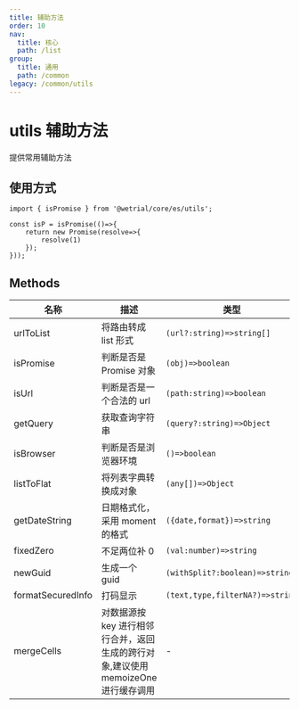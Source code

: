 ```yaml
---
title: 辅助方法
order: 10
nav:
  title: 核心
  path: /list
group:
  title: 通用
  path: /common
legacy: /common/utils
---
```


# utils 辅助方法

提供常用辅助方法

## 使用方式

```tsx |pure
import { isPromise } from '@wetrial/core/es/utils';

const isP = isPromise(()=>{
    return new Promise(resolve=>{
        resolve(1)
    });
}));
```

## Methods

| 名称 | 描述 | 类型 |
| --- | --- | --- |
| urlToList | 将路由转成 list 形式 | `(url?:string)=>string[]` |
| isPromise | 判断是否是 Promise 对象 | `(obj)=>boolean` |
| isUrl | 判断是否是一个合法的 url | `(path:string)=>boolean` |
| getQuery | 获取查询字符串 | `(query?:string)=>Object` |
| isBrowser | 判断是否是浏览器环境 | `()=>boolean` |
| listToFlat | 将列表字典转换成对象 | `(any[])=>Object` |
| getDateString | 日期格式化，采用 moment 的格式 | `({date,format})=>string` |
| fixedZero | 不足两位补 0 | `(val:number)=>string` |
| newGuid | 生成一个 guid | `(withSplit?:boolean)=>string` |
| formatSecuredInfo | 打码显示 | `(text,type,filterNA?)=>string` |
| mergeCells | 对数据源按 key 进行相邻行合并，返回生成的跨行对象,建议使用 memoizeOne 进行缓存调用 | - |
